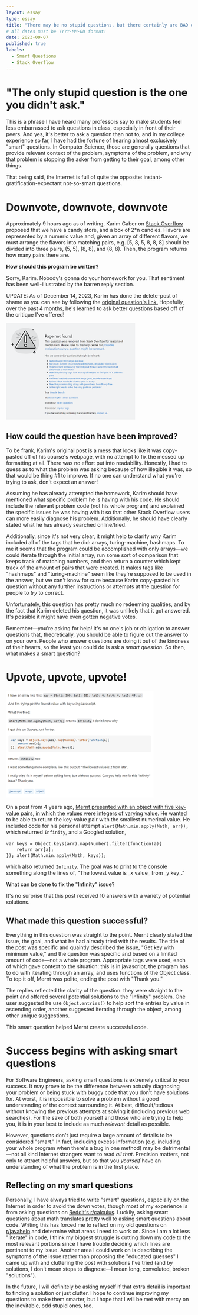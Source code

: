 ```yaml
---
layout: essay
type: essay
title: "There may be no stupid questions, but there certainly are BAD ones"
# All dates must be YYYY-MM-DD format!
date: 2023-09-07
published: true
labels:
  - Smart Questions
  - Stack Overflow
---
```


<meta name="viewport" content="width=device-width, initial-scale=1">
<link href="https://cdn.jsdelivr.net/npm/bootstrap@5.2.0/dist/css/bootstrap.min.css" rel="stylesheet">
<script src="https://cdn.jsdelivr.net/npm/bootstrap@5.2.0/dist/js/bootstrap.bundle.min.js"></script>

<div class="container">
<h1>"The only stupid question is the one you didn't ask."</h1>
<p>
This is a phrase I have heard many professors say to make students feel less embarrassed to ask questions in class, especially in front of their peers. And yes, it's better to ask a question than not to, and in my college experience so far, I have had the fortune of hearing almost exclusively "smart" questions. In Computer Science, those are generally questions that provide relevant context of the problem, symptoms of the problem, and why that problem is stopping the asker from getting to their goal, among other things. 
</p>
<p>
That being said, the Internet is full of quite the opposite: instant-gratification-expectant not-so-smart questions.
</p>

<h1>Downvote, downvote, downvote</h1>
<div class="row d-flex align-items-center justify-content-center">
<div class="col-md-7">
<p>
Approximately 9 hours ago as of writing, Karim Gaber on <a href="https://stackoverflow.com">Stack Overflow</a> proposed that we have a candy store, and a box of 2*n candies. Flavors are represented by a numeric value and, given an array of different flavors, we must arrange the flavors into matching pairs, e.g. [5, 8, 5, 8, 8, 8] should be divided into three pairs, (5, 5), (8, 8), and (8, 8). Then, the program returns how many pairs there are. 
</p>

<p style="font-weight: bold">
How should this program be written?
</p>
<p>
Sorry, Karim. Nobody's gonna do your homework for you. That sentiment has been well-illustrated by the barren reply section.
</p>

<p>UPDATE: As of December 14, 2023, Karim has done the delete-post of shame as you can see by following the <a href="https://stackoverflow.com/questions/77061160/candy-store-problem-solving-coding-challenge">original question's link.</a> Hopefully, over the past 4 months, he's learned to ask better questions based off of the critique I've offered!</p>
</div>
<div class="col">
<img class="img-thumbnail" width="350px" src="../img/KarimQuestion.png" alt="karim's deleted question"/>
</div>
</div>
<h2>How could the question have been improved?</h2>
<p>
To be frank, Karim's original post is a mess that looks like it was copy-pasted off of his course's webpage, with no attempt to fix the messed up formatting at all. There was no effort put into readability. Honestly, I had to guess as to what the problem was asking because of how illegible it was, so that would be thing #1 to improve. If no one can understand what you're trying to ask, don't expect an answer!
</p>
<p>
Assuming he has already attempted the homework, Karim should have mentioned what specific problem he is having with his code. He should include the relevant problem code (not his whole program) and explained the specific issues he was having with it so that other Stack Overflow users can more easily diagnose his problem. Additionally, he should have clearly stated what he has already searched online/tried.
</p>
<p>
Additionally, since it's not very clear, it might help to clarify <em>why</em> Karim included all of the tags that he did: arrays, turing-machine, hashmaps. To me it seems that the program could be accomplished with only arrays—we could iterate through the initial array, run some sort of comparison that keeps track of matching numbers, and then return a counter which kept track of the amount of pairs that were created. It makes tags like "hashmaps" and "turing-machine" seem like they're supposed to be used in the answer, but we can't know for sure because Karim copy-pasted his question without any further instructions or attempts at the question for people to <em>try</em> to correct.
</p>
<p>
Unfortunately, this question has pretty much no redeeming qualities, and by the fact that Karim deleted his question, it was unlikely that it got answered. It's possible it might have even gotten negative votes.
</p>
<p>
Remember—you're asking for help! It's no one's job or obligation to answer questions that, theoretically, you should be able to figure out the answer to on your own. People who answer questions are doing it out of the kindness of their hearts, so the least you could do is ask a <em>smart question</em>. So then, what makes a smart question?
</p>
<div>
<h1>Upvote, upvote, upvote!</h1>
<div class="row d-flex justify-content-center align-items-center">
<div class="col">
<img class="img-thumbnail" width="400px" src="../img/MerntQuestion.png" alt="MerntQuestion"/>
</div>
<div class="col">
<p>
On a post from 4 years ago, <a href="https://stackoverflow.com/questions/55332453/get-key-with-minimum-value"> Mernt presented with an object with five key-value pairs, in which the values were integers of varying value.</a> He wanted to be able to return the key-value pair with the smallest numerical value. He included code for his personal attempt 
<code>alert(Math.min.apply(Math, arr));</code>
which returned <code>Infinity</code>, and a Googled solution,
</p>
<pre>
<code>var keys = Object.keys(arr).map(Number).filter(function(a){
    return arr[a];
}); alert(Math.min.apply(Math, keys));</code>
</pre>
<p>
which also returned <code>Infinity</code>. The goal was to print to the console something along the lines of, "The lowest value is _x value_ from _y key_."
</p>

<p style="font-weight: 500">What can be done to fix the "Infinity" issue?</p>

It's no surprise that this post received 10 answers with a variety of potential solutions.
</div>
</div>
<div>
</div>
<h2>What made this question successful?</h2>
<p>
Everything in this question was straight to the point. Mernt clearly stated the issue, the goal, and what he had already tried with the results. The title of the post was specific and quaintly described the issue, "Get key with minimum value," and the question was specific and based on a limited amount of code—not a whole program. Appropriate tags were used, each of which gave context to the situation: this is in javascript, the program has to do with iterating through an array, and uses functions of the Object class. To top it off, Mernt was polite, ending the post with "Thank you."
</p>
<p>
The replies reflected the clarity of the question: they were straight to the point and offered several potential solutions to the "Infinity" problem. One user suggested he use <code>Object.entries()</code> to help sort the entries by value in ascending order, another suggested iterating through the object, among other unique suggestions.
</p>
<p>
This smart question helped Mernt create successful code.
</p>
</div>
<h1>Success begins with asking smart questions</h1>
<p>
For Software Engineers, asking smart questions is extremely critical to your success. It may prove to be the difference between actually diagnosing your problem or being stuck with buggy code that you don't have solutions for. At worst, it is impossible to solve a problem without a good understanding of the context surrounding it. At best, difficult/tedious without knowing the previous attempts at solving it (including previous web searches). For the sake of both yourself and those who are trying to help you, it is in your best to include as much <em>relevant</em> detail as possible.
</p>
<p>
However, questions don't just require a large amount of details to be considered "smart." In fact, including excess information (e.g. including your whole program when there's a bug in one method) may be detrimental—not all kind Internet strangers want to read <em>all that</em>. Precision matters, not only to attract helpful answers, but so that you <em>yourself</em> have an understanding of what the problem is in the first place.
</p>

<h2>Reflecting on my smart questions</h2>
<p>
Personally, I have always tried to write "smart" questions, especially on the Internet in order to avoid the down votes, though most of my experience is from asking questions on <a href="https://www.reddit.com/r/calculus/">Reddit's r/calculus</a>. Luckily, asking smart questions about math translates pretty well to asking smart questions about code. Writing this has forced me to reflect on my old questions on <a href="https://www.reddit.com/r/javahelp/">r/javahelp</a> and determine what areas I need to work on. Since I am a lot less "literate" in code, I think my biggest struggle is cutting down my code to the most relevant portions since I have trouble deciding which lines are pertinent to my issue. Another area I could work on is describing the symptoms of the issue rather than proposing the "educated guesses" I came up with and cluttering the post with solutions I've tried (and by solutions, I don't mean steps to diagnose—I mean long, convoluted, broken "solutions").
</p>
<p>
In the future, I will definitely be asking myself if that extra detail is important to finding a solution or just clutter. I hope to continue improving my questions to make them smarter, but I hope that I will be met with mercy on the inevitable, odd stupid ones, too.
</p>
</div>
